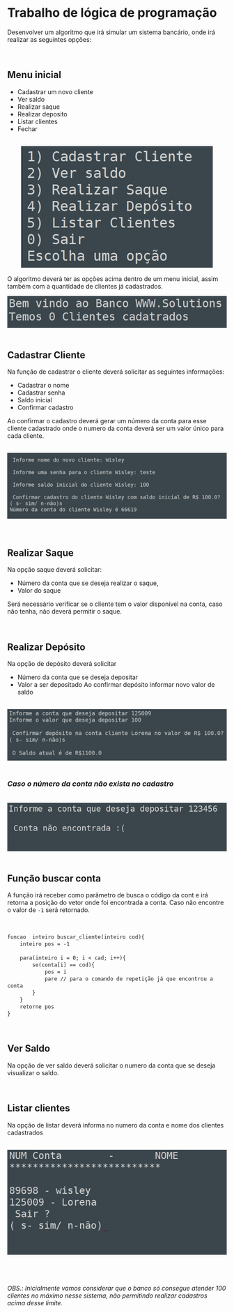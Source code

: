 # Trabalho de lógica de programação

Desenvolver um algoritmo que irá simular um sistema bancário, onde irá realizar as seguintes opções:

<br/>

## Menu inicial
* Cadastrar um novo cliente
* Ver saldo
* Realizar saque
* Realizar deposito
* Listar clientes
* Fechar 
<br/>
<div align="center">
<img src="./imagens/menu_iniciar.PNG?raw=true">
</div>

O algoritmo deverá ter as opções acima dentro de um menu inicial, assim também com a quantidade de clientes já cadastrados. 
<br/>
<div align="center">
<img src="./imagens/bem-vindo.PNG?raw=true">
</div>
<br/>

## Cadastrar Cliente
Na função de cadastrar o cliente deverá solicitar as seguintes informações: 
* Cadastrar o nome
* Cadastrar senha
* Saldo inicial 
* Confirmar cadastro 

Ao confirmar o cadastro deverá gerar um número da conta para esse cliente cadastrado onde o numero da conta deverá ser um valor único para cada cliente. 

<br/>
<div align="center">
<img src="./imagens/cadastro.PNG?raw=true">
</div>
<br/>
<br/>

## Realizar Saque 
Na opção saque deverá solicitar:
* Número da conta que se deseja realizar o saque, 
* Valor do saque 

Será necessário verificar se o cliente tem o valor disponível na conta, caso não tenha, não deverá permitir o saque. 

<br/>

## Realizar Depósito
Na opção de depósito deverá solicitar
* Número da conta que se deseja depositar
* Valor a ser depositado
Ao confirmar depósito informar novo valor de saldo

<br/>
<div align="center">
<img src="./imagens/deposita_conta_existente.PNG?raw=true">
</div>
<br/>

### _Caso o número da conta não exista no cadastro_

<br/>
<div align="center">
<img src="./imagens/deposita_conta_nao_existente.PNG?raw=true">
</div>
<br/>

## Função buscar conta

A função irá receber como parâmetro de busca o código da cont e irá retorna a posição do vetor onde foi encontrada a conta.
Caso não encontre o valor de ```-1``` será retornado.

<br/>

```
funcao  inteiro buscar_cliente(inteiro cod){
	inteiro pos = -1

	para(inteiro i = 0; i < cad; i++){
		se(conta[i] == cod){
		    pos = i
			pare // para o comando de repetição já que encontrou a conta
		}
	}
	retorne pos
}
```

<br/>

## Ver Saldo
Na opção de ver saldo deverá solicitar o numero da conta que se deseja visualizar o saldo.

<br/>

## Listar clientes
Na opção de listar deverá informa no numero da conta e nome dos clientes cadastrados

<br/>
<div align="center">
<img src="./imagens/listar.PNG?raw=true">
</div>
<br/>
<br/>

<br/>

*_OBS.:_*
_Inicialmente vamos considerar que o banco só consegue atender 100 clientes no máximo nesse sistema, não permitindo realizar cadastros acima desse limite._

